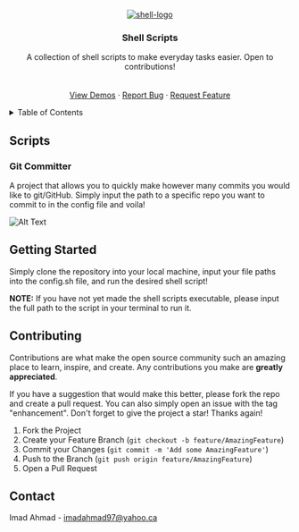 <!-- PROJECT LOGO -->
<br />
<div align="center">
  <a href="https://github.com/othneildrew/Best-README-Template">
    <a href="https://ibb.co/zn4GRfm"><img src="https://i.ibb.co/zn4GRfm/shell-logo.png" alt="shell-logo" border="0"></a>
  </a>

  <h3 align="center">Shell Scripts</h3>

  <p align="center">
    A collection of shell scripts to make everyday tasks easier. Open to contributions!
    <br />
    <br />
    <br />
    <a href="https://github.com/">View Demos</a>
    ·
    <a href="https://github.com/issues">Report Bug</a>
    ·
    <a href="https://github.com/issues">Request Feature</a>
  </p>
</div>



<!-- TABLE OF CONTENTS -->
<details>
  <summary>Table of Contents</summary>
  <ol>
    <li>
      <a href="#script">Scripts</a>
      <ul>
        <li><a href="#git-committer">Git Committer</a></li>
      </ul>
    </li>
    <li>
      <a href="#getting-started">Getting Started</a>
    </li>
    <li><a href="#contributing">Contributing</a></li>
    <li><a href="#contact">Contact</a></li>
  </ol>
</details>



<!-- ABOUT THE PROJECT -->
## Scripts

### Git Committer

A project that allows you to quickly make however many commits you would like to git/GitHub. Simply input the path to a specific repo you want to commit to in the config file and voila!

![Alt Text](https://i.imgur.com/2HfAbYp.gif)


<!-- GETTING STARTED -->
## Getting Started

Simply clone the repository into your local machine, input your file paths into the config.sh file, and run the desired shell script!

**NOTE:** If you have not yet made the shell scripts executable, please input the full path to the script in your terminal to run it.




<!-- CONTRIBUTING -->
## Contributing

Contributions are what make the open source community such an amazing place to learn, inspire, and create. Any contributions you make are **greatly appreciated**.

If you have a suggestion that would make this better, please fork the repo and create a pull request. You can also simply open an issue with the tag "enhancement".
Don't forget to give the project a star! Thanks again!

1. Fork the Project
2. Create your Feature Branch (`git checkout -b feature/AmazingFeature`)
3. Commit your Changes (`git commit -m 'Add some AmazingFeature'`)
4. Push to the Branch (`git push origin feature/AmazingFeature`)
5. Open a Pull Request





<!-- CONTACT -->
## Contact

Imad Ahmad -  imadahmad97@yahoo.ca



